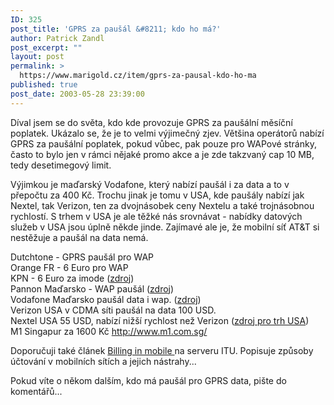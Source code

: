 ```yaml
---
ID: 325
post_title: 'GPRS za paušál &#8211; kdo ho má?'
author: Patrick Zandl
post_excerpt: ""
layout: post
permalink: >
  https://www.marigold.cz/item/gprs-za-pausal-kdo-ho-ma
published: true
post_date: 2003-05-28 23:39:00
---
```

<P>Díval jsem se do světa, kdo kde provozuje GPRS za paušální měsíční poplatek. Ukázalo se, že je to velmi výjimečný zjev. Většina operátorů nabízí GPRS za paušální poplatek, pokud vůbec, pak pouze pro WAPové stránky, často to bylo jen v rámci nějaké promo akce a je zde takzvaný cap 10 MB, tedy desetimegový limit. </P>
<P>Výjimkou je maďarský Vodafone, který nabízí paušál i za data a to v přepočtu za 400 Kč. Trochu jinak je tomu v USA, kde paušály nabízí jak Nextel, tak Verizon, ten za dvojnásobek ceny Nextelu a také trojnásobnou rychlostí. S trhem v USA je ale těžké nás srovnávat - nabídky datových služeb v USA jsou úplně někde jinde. Zajímavé ale je, že mobilní síť AT&amp;T si nestěžuje a paušál na data nemá. </P>
<P>Dutchtone - GPRS paušál pro WAP<BR>Orange FR - 6 Euro pro WAP<BR>KPN - 6 Euro za imode (<A href="http://www.mobileyouth.org/view_item.php/14" target=_blank>zdroj</A>)<BR>Pannon Maďarsko - WAP paušál (<A href="http://www.pgsm.hu/kinalat/wap/index_en.html" target=_blank>zdroj</A>)<BR>Vodafone Maďarsko paušál data i wap. (<A href="http://www.vodafone.hu/szolgaltatasok/gprs_3_eng.html" target=_blank>zdroj</A>)<BR>Verizon USA v CDMA síti paušál na data 100 USD. <BR>Nextel USA 55 USD, nabízí nižší rychlost než Verizon (<A href="http://www.wirelessweek.com/index.asp?layout=article&amp;articleid=CA219168" target=_blank>zdroj pro trh USA</A>)<BR>M1 Singapur za 1600 Kč <A href="http://www.m1.com.sg/">http://www.m1.com.sg/</A></P>
<P>Doporučuji také článek <A href="http://www.itu.int/itunews/issue/2002/08/billing.html" target=_blank>Billing in mobile </A>na serveru ITU. Popisuje způsoby účtování v mobilních sítích a jejich nástrahy...</P>
<P>Pokud víte o někom dalším, kdo má paušál pro GPRS data, pište do komentářů...</P>
<P>&#160;</P>
<P><BR>&#160;</P>
